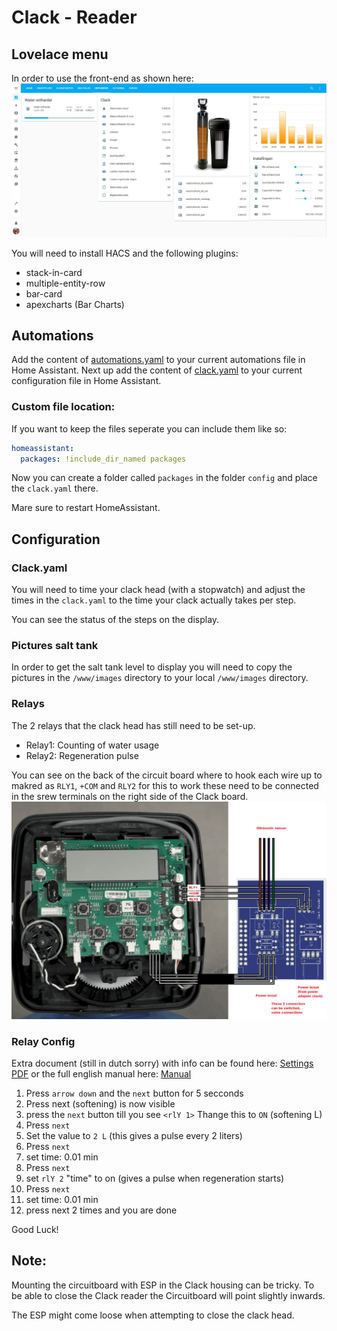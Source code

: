 # Clack - Reader

## Lovelace menu
In order to use the front-end as shown here: 
![Example](printscreen.jpg)

You will need to install HACS and the following plugins:

* stack-in-card
* multiple-entity-row
* bar-card
* apexcharts  (Bar Charts)

## Automations
Add the content of [automations.yaml](../automations.yaml) to your current automations file in Home Assistant.
Next up add the content of [clack.yaml](../clack.yaml) to your current configuration file in Home Assistant.

### Custom file location: 
If you want to keep the files seperate you can include them like so:

```yml
homeassistant:
  packages: !include_dir_named packages
```
Now you can create a folder called `packages` in the folder `config` and place the `clack.yaml` there. 

Mare sure to restart HomeAssistant.

## Configuration
### Clack.yaml
You will need to time your clack head (with a stopwatch) and adjust the times in the `clack.yaml` to the time your clack actually takes per step. 

You can see the status of the steps on the display.

### Pictures salt tank
In order to get the salt tank level to display you will need to copy the pictures in the `/www/images` directory to your local `/www/images` directory.

### Relays
The 2 relays that the clack head has still need to be set-up.
* Relay1: Counting of water usage 
* Relay2: Regeneration pulse

You can see on the back of the circuit board where to hook each wire up to makred as `RLY1`, `+COM` and  `RLY2` for this to work these need to be connected in the srew terminals on the right side of the Clack board.
![Schematic](diagram.png)

### Relay Config
Extra document (still in dutch sorry) with info can be found here: [Settings PDF](instelkaart%20clack%20ws1.pdf) or the full english manual here: [Manual](Full-CLACKWS1-Manual.pdf)

1. Press `arrow down` and the `next` button for 5 secconds
2. Press next (softening) is now visible
3. press the `next` button till you see `<rlY 1>` Thange this to `ON` (softening  L)
4. Press `next`
5. Set the value to `2 L` (this gives a pulse every 2 liters)
5. Press `next`
6. set time: 0.01 min
7. Press `next`
8. set  `rlY 2` "time" to on (gives a pulse when regeneration starts)
9. Press `next`
10. set time: 0.01 min
11. press next  2 times and you are done

Good Luck!

## Note:
Mounting the circuitboard with ESP in the Clack housing can be tricky.
To be able to close the Clack reader the Circuitboard will point slightly inwards.

The ESP might come loose when attempting to close the clack head.



